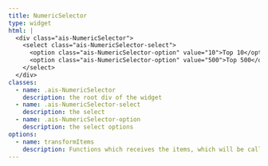 ```yaml
---
title: NumericSelector
type: widget
html: |
  <div class="ais-NumericSelector">
    <select class="ais-NumericSelector-select">
      <option class="ais-NumericSelector-option" value="10">Top 10</option>
      <option class="ais-NumericSelector-option" value="500">Top 500</option>
    </select>
  </div>
classes:
  - name: .ais-NumericSelector
    description: the root div of the widget
  - name: .ais-NumericSelector-select
    description: the select
  - name: .ais-NumericSelector-option
    description: the select options
options:
  - name: transformItems
    description: Functions which receives the items, which will be called before displaying them, useful for mapping over the items to transform them. Return a new array with the same shape as the original array.
---
```

